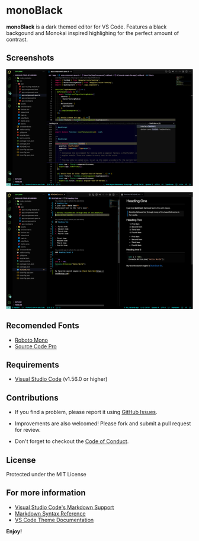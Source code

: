 # monoBlack

**monoBlack** is a dark themed editor for VS Code. Features a black backgound and Monokai inspired highlighing for the perfect amount of contrast. 

## Screenshots
![TypeScript](images/screenshots/typescript.png "TypeScript")

![MarkDown](images/screenshots/markdown.png "MarkDown")
## Recomended Fonts

- [Roboto Mono](https://fonts.google.com/specimen/Roboto+Mono) 
- [Source Code Pro](https://fonts.google.com/specimen/Source+Code+Pro)

## Requirements

- [Visual Studio Code](https://code.visualstudio.com) (v1.56.0 or higher)


## Contributions

- If you find a problem, please report it using [GitHub Issues](https://github.com/josemballes99/monoblack/issues).

- Improvements are also welcomed! Please fork and submit a pull request for review.

- Don't forget to checkout the [Code of Conduct](CODE_OF_CONDUCT.md).

## License

Protected under the MIT License

## For more information
- [Visual Studio Code's Markdown Support](http://code.visualstudio.com/docs/languages/markdown)
- [Markdown Syntax Reference](https://help.github.com/articles/markdown-basics/)
- [VS Code Theme Documentation](https://code.visualstudio.com/docs/getstarted/themes)

**Enjoy!**
